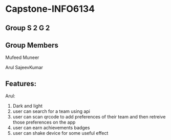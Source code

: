 # Capstone-INFO6134

## Group S 2 G 2

## Group Members

Mufeed Muneer

Arul SajeevKumar

## Features:

Arul:
1. Dark and light
2. user can search for a team using api
3. user can scan qrcode to add preferences of their team and then retreive those preferences on the app
4. user can earn achievements badges
5. user can shake device for some useful effect